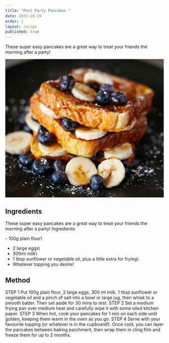 ```yaml
---
title: "Post Party Pancakes "
date: 2022-10-19
order: 1
layout: recipe
published: true
---
```

These super easy pancakes are a great way to treat your friends the morning after a party!

![Delicious Plate of Toast, Blueberries and Bananas, covered in sticky maple syrup](../uploads/joseph-gonzalez-zcUgjyqEwe8-unsplash.jpg "Photo by Joseph Smart")

## Ingredients

These super easy pancakes are a great way to treat your friends the morning after a party!
Ingredients

\- 100g plain flour\
- 2 large eggs\
- 300ml milk\
- 1 tbsp sunflower or vegetable oil, plus a little extra for frying\
- Whatever topping you desire!

## **Method**

STEP 1
Put 100g plain flour, 2 large eggs, 300 ml milk, 1 tbsp sunflower or vegetable oil and a pinch of salt
into a bowl or large jug, then whisk to a smooth batter. Then set aside for 30 mins to rest.
STEP 2
Set a medium frying pan over medium heat and carefully wipe it with some oiled kitchen paper.
STEP 3
When hot, cook your pancakes for 1 min on each side until golden, keeping them warm in the oven
as you go.
STEP 4
Serve with your favourite topping (or whatever is in the cupboard!). Once cold, you can layer the
pancakes between baking parchment, then wrap them in cling film and freeze them for up to 2
months.